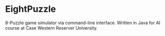 # EightPuzzle
8-Puzzle game simulator via command-line interface. Written in Java for AI course at Case Western Reserver University.
